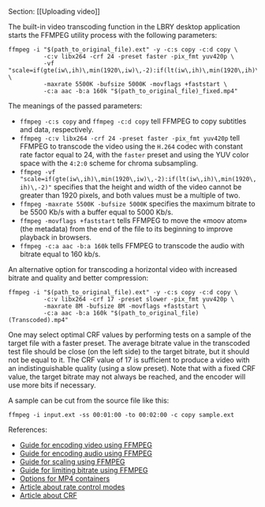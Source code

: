 Section: [[Uploading video]]

The built-in video transcoding function in the LBRY desktop application starts the
FFMPEG utility process with the following parameters:

```ffmpeg
ffmpeg -i "$(path_to_original_file).ext" -y -c:s copy -c:d copy \
          -c:v libx264 -crf 24 -preset faster -pix_fmt yuv420p \
          -vf "scale=if(gte(iw\,ih)\,min(1920\,iw)\,-2):if(lt(iw\,ih)\,min(1920\,ih)\,-2)" \
          -maxrate 5500K -bufsize 5000K -movflags +faststart \
          -c:a aac -b:a 160k "$(path_to_original_file)_fixed.mp4"
```

The meanings of the passed parameters:

- ```ffmpeg -c:s copy``` and ```ffmpeg -c:d copy``` tell FFMPEG to copy subtitles and data,
  respectively.
- ```ffmpeg -c:v libx264 -crf 24 -preset faster -pix_fmt yuv420p``` tell FFMPEG to transcode
  the video using the `H.264` codec with constant rate factor equal to 24, with the `faster`
  preset and using the YUV color space with the `4:2:0` scheme for chroma subsampling.
- ```ffmpeg -vf "scale=if(gte(iw\,ih)\,min(1920\,iw)\,-2):if(lt(iw\,ih)\,min(1920\,ih)\,-2)"```
  specifies that the height and width of the video cannot be greater than 1920 pixels,
  and both values must be a multiple of two.
- ```ffmpeg -maxrate 5500K -bufsize 5000K``` specifies the maximum bitrate to be 5500 Kb/s
  with a buffer equal to 5000 Kb/s.
- ```ffmpeg -movflags +faststart``` tells FFMPEG to move the «moov atom» (the metadata)
  from the end of the file to its beginning to improve playback in browsers.
- ```ffmpeg -c:a aac -b:a 160k``` tells FFMPEG to transcode the audio with bitrate equal to
  160 kb/s.

An alternative option for transcoding a horizontal video with increased bitrate and quality
and better compression:

```ffmpeg
ffmpeg -i "$(path_to_original_file).ext" -y -c:s copy -c:d copy \
          -c:v libx264 -crf 17 -preset slower -pix_fmt yuv420p \
          -maxrate 8M -bufsize 8M -movflags +faststart \
          -c:a aac -b:a 160k "$(path_to_original_file) (Transcoded).mp4"
```

One may select optimal CRF values by performing tests on a sample of the target file with a
faster preset. The average bitrate value in the transcoded test file should be close
(on the left side) to the target bitrate, but it should not be equal to it. The CRF value
of 17 is sufficient to produce a video with an indistinguishable quality (using a slow
preset). Note that with a fixed CRF value, the target bitrate may not always be reached,
and the encoder will use more bits if necessary.

A sample can be cut from the source file like this:

```ffmpeg
ffmpeg -i input.ext -ss 00:01:00 -to 00:02:00 -c copy sample.ext
```

References:
- [Guide for encoding video using FFMPEG](https://trac.ffmpeg.org/wiki/Encode/H.264)
- [Guide for encoding audio using FFMPEG](https://trac.ffmpeg.org/wiki/Encode/AAC)
- [Guide for scaling using FFMPEG](https://trac.ffmpeg.org/wiki/Scaling)
- [Guide for limiting bitrate using FFMPEG](https://trac.ffmpeg.org/wiki/Limiting%20the%20output%20bitrate)
- [Options for MP4 containers](https://ffmpeg.org/ffmpeg-formats.html#Options-9)
- [Article about rate control modes](https://slhck.info/articles/rate-control)
- [Article about CRF](https://slhck.info/articles/crf)
